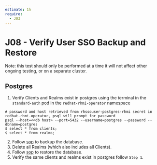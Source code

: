 ```yaml
---
estimate: 1h
require:
  - J03
---
```


# J08 - Verify User SSO Backup and Restore

Note: this test should only be performed at a time it will not affect other ongoing testing, or on a separate cluster.

## Postgres

1. Verify Clients and Realms exist in postgres using the terminal in the `standard-auth` pod in the `redhat-rhmi-operator` namespace

```
# password and host retrieved from rhssouser-postgres-rhmi secret in redhat-rhmi-operator, psql will prompt for password
psql --host=<<db host> --port=5432 --username=postgres --password --dbname=postgres
$ select * from clients;
$ select * from realms;
```

2. Follow [sop](https://github.com/RHCloudServices/integreatly-help/blob/master/sops/2.x/backup_restore/user_sso_backup.md) to backup the database.
3. Delete all Realms (which also includes all Clients).
4. Follow [sop](https://github.com/RHCloudServices/integreatly-help/blob/master/sops/2.x/backup_restore/user_sso_backup.md) to restore the database.
5. Verify the same clients and realms exist in postgres follow `Step 1`.
